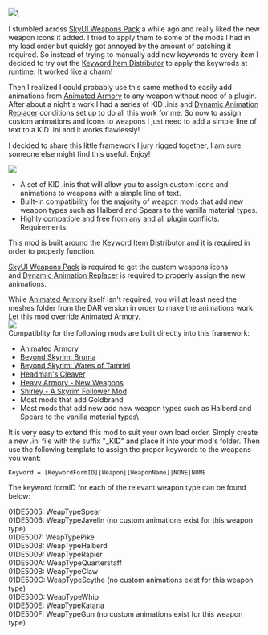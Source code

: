 ![](https://raw.githubusercontent.com/TateTaylorUSA/TateTaylorUSA/master/assets/images/banners/AutomaticAnimations.png)\

I stumbled across [SkyUI Weapons Pack](https://www.nexusmods.com/skyrimspecialedition/mods/37231) a while ago and really liked the new weapon icons it added. I tried to apply them to some of the mods I had in my load order but quickly got annoyed by the amount of patching it required. So instead of trying to manually add new keywords to every item I decided to try out the [Keyword Item Distributor](https://www.nexusmods.com/skyrimspecialedition/mods/55728) to apply the keywrods at runtime. It worked like a charm!

Then I realized I could probably use this same method to easily add animations from [Animated Armory](https://www.nexusmods.com/skyrimspecialedition/mods/35978) ﻿to any weapon without need of a plugin. After about a night's work I had a series of KID .inis and [Dynamic Animation Replacer](https://www.nexusmods.com/skyrimspecialedition/mods/33746) conditions set up to do all this work for me. So now to assign custom animations and icons to weapons I just need to add a simple line of text to a KID .ini and it works flawlessly!

I decided to share this little framework I jury rigged together, I am sure someone else might find this useful. Enjoy!

![](https://raw.githubusercontent.com/PierreDespereaux/PierreDespereaux/master/assets/images/banners/Features.png)

-   A set of KID .inis that will allow you to assign custom icons and animations to weapons with a simple line of text.
-   Built-in compatibility for the majority of weapon mods that add new weapon types such as Halberd and Spears to the vanilla material types.
-   Highly compatible and free from any and all plugin conflicts.\
Requirements

This mod is built around the [Keyword Item Distributor](https://www.nexusmods.com/skyrimspecialedition/mods/55728)﻿ and it is required in order to properly function.

[SkyUI Weapons Pack](https://www.nexusmods.com/skyrimspecialedition/mods/37231) is required to get the custom weapons icons and [Dynamic Animation Replacer](https://www.nexusmods.com/skyrimspecialedition/mods/33746) is required to properly assign the new animations.

While [Animated Armory](https://www.nexusmods.com/skyrimspecialedition/mods/35978)﻿ itself isn't required, you will at least need the meshes folder from the DAR version in order to make the animations work. Let this mod override Animated Armory.\
![](https://raw.githubusercontent.com/PierreDespereaux/PierreDespereaux/master/assets/images/banners/Compatibility.png)\
Compatiblity for the following mods are built directly into this framework:

-   [Animated Armory](https://www.nexusmods.com/skyrimspecialedition/mods/35978)﻿
-   [Beyond Skyrim: Bruma](https://www.nexusmods.com/skyrimspecialedition/mods/10917)﻿
-   [Beyond Skyrim: Wares of Tamriel](https://www.nexusmods.com/skyrimspecialedition/mods/31519)﻿
-   [Headman's Cleaver](https://en.uesp.net/wiki/Skyrim:Headman%27s_Cleaver)﻿
-   [Heavy Armory - New Weapons](https://www.nexusmods.com/skyrimspecialedition/mods/6308)﻿
-   [Shirley - A Skyrim Follower Mod](https://www.nexusmods.com/skyrimspecialedition/mods/45956)﻿
-   Most mods that add Goldbrand
-   Most mods that add new add new weapon types such as Halberd and Spears to the vanilla material types\

It is very easy to extend this mod to suit your own load order. Simply create a new .ini file with the suffix "_KID" and place it into your mod's folder. Then use the following template to assign the proper keywords to the weapons you want:

`Keyword = [KeywordFormID]|Weapon|[WeaponName]|NONE|NONE`

The keyword formID for each of the relevant weapon type can be found below:

01DE5005: WeapTypeSpear\
01DE5006: WeapTypeJavelin (no custom animations exist for this weapon type)\
01DE5007: WeapTypePike\
01DE5008: WeapTypeHalberd\
01DE5009: WeapTypeRapier\
01DE500A: WeapTypeQuarterstaff\
01DE500B: WeapTypeClaw\
01DE500C: WeapTypeScythe (no custom animations exist for this weapon type)\
01DE500D: WeapTypeWhip\
01DE500E: WeapTypeKatana\
01DE500F: WeapTypeGun (no custom animations exist for this weapon type)
